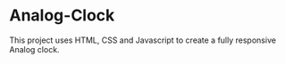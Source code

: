 # Analog-Clock
This project uses HTML, CSS and Javascript to create a fully responsive Analog clock.
